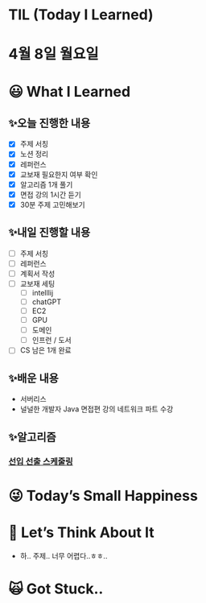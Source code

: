 # TIL (Today I Learned)

# 4월 8일 월요일

# 😃 What I Learned

## ✨오늘 진행한 내용

- [x]  주제 서칭
- [x]  노션 정리
- [x]  레퍼런스
- [x]  교보재 필요한지 여부 확인
- [x]  알고리즘 1개 풀기
- [x]  면접 강의 1시간 듣기
- [x]  30분 주제 고민해보기

## ✨내일 진행할 내용

- [ ]  주제 서칭
- [ ]  레퍼런스
- [ ]  계획서 작성
- [ ]  교보재 세팅
    - [ ]  intelllij
    - [ ]  chatGPT
    - [ ]  EC2
    - [ ]  GPU
    - [ ]  도메인
    - [ ]  인프런 / 도서
- [ ]  CS 남은 1개 완료

## ✨배운 내용

- 서버리스
- 널널한 개발자 Java 면접편 강의 네트워크 파트 수강

## ✨알고리즘

### [선입 선출 스케줄링](https://www.notion.so/2c1ec4975f7345cabe07c3e73c1b9e2b?pvs=21)

# 😜 Today’s Small Happiness

# 🧐 Let’s Think About It

- 하.. 주제.. 너무 어렵다..ㅎㅎ..

# 🙀 Got Stuck..